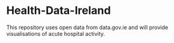 # Health-Data-Ireland

This repository uses open data from data.gov.ie and will provide visualisations of acute hospital activity.